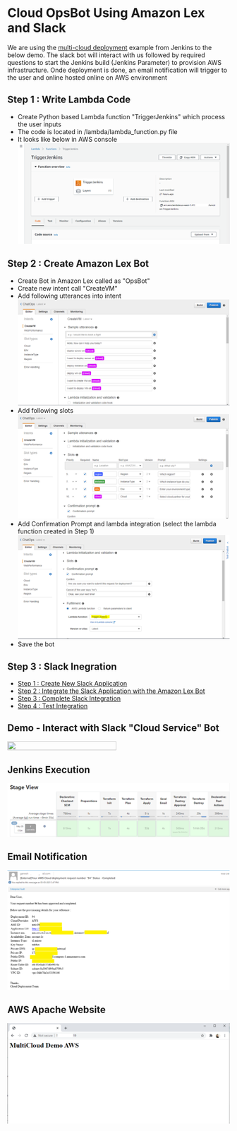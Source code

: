 # Cloud OpsBot Using Amazon Lex and Slack
We are using the [multi-cloud deployment](https://github.com/ganeshcpote/terraform-multicloud-example) example from Jenkins to the below demo. The slack bot will interact with us followed by required questions to start the Jenkins build (Jenkins Parameter) to provision AWS infrastructure. Onde deployment is done, an email notification will trigger to the user and online hosted online on AWS environment

## Step 1 : Write Lambda Code
* Create Python based Lambda function "TriggerJenkins" which process the user inputs
* The code is located in /lambda/lambda_function.py file
* It looks like below in AWS console
![opsbot](/images/lambda_code.png)

## Step 2 : Create Amazon Lex Bot
* Create Bot in Amazon Lex called as "OpsBot"
* Create new intent call "CreateVM"
* Add following utterances into intent
![opsbot](/images/utterances.png)
* Add following slots 
![opsbot](/images/slots.png)
* Add Confirmation Prompt and lambda integration (select the lambda function created in Step 1)
![opsbot](/images/lambda.png)
* Save the bot 

## Step 3 : Slack Inegration
* [Step 1 : Create New Slack Application](https://docs.aws.amazon.com/lex/latest/dg/slack-bot-assoc-create-app.html)
* [Step 2 : Integrate the Slack Application with the Amazon Lex Bot](https://docs.aws.amazon.com/lex/latest/dg/slack-bot-assoc-create-assoc.html)
* [Step 3 : Complete Slack Integration](https://docs.aws.amazon.com/lex/latest/dg/slack-bot-back-in-slack-console.html)
* [Step 4 : Test Integration](https://docs.aws.amazon.com/lex/latest/dg/slack-bot-test.html)

## Demo - Interact with Slack "Cloud Service" Bot
<img src="/video/play.gif" width="70%" height="70%">

## Jenkins Execution
![opsbot](https://github.com/ganeshcpote/terraform-multicloud-example/blob/master/images/jenkins.PNG)

## Email Notification
![opsbot](https://github.com/ganeshcpote/terraform-multicloud-example/blob/master/images/email.png)

## AWS Apache Website
![opsbot](https://github.com/ganeshcpote/terraform-multicloud-example/blob/master/images/aws-web.png)
